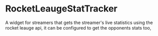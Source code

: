 # RocketLeaugeStatTracker
A widget for streamers that gets the streamer's live statistics using the rocket leauge api, it can be configured to get the opponents stats too,